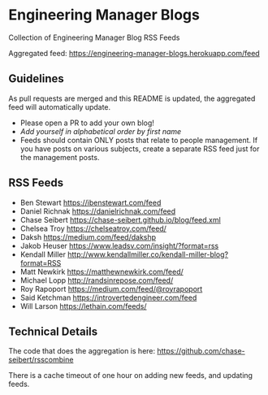 # Engineering Manager Blogs

Collection of Engineering Manager Blog RSS Feeds

Aggregated feed: https://engineering-manager-blogs.herokuapp.com/feed

## Guidelines

As pull requests are merged and this README is updated, the aggregated feed will automatically update.

- Please open a PR to add your own blog!
- *Add yourself in alphabetical order by first name*
- Feeds should contain ONLY posts that relate to people management. If you have posts on various subjects, create a separate RSS feed just for the management posts.

## RSS Feeds

- Ben Stewart https://ibenstewart.com/feed
- Daniel Richnak https://danielrichnak.com/feed
- Chase Seibert https://chase-seibert.github.io/blog/feed.xml
- Chelsea Troy https://chelseatroy.com/feed/
- Daksh https://medium.com/feed/dakshp
- Jakob Heuser https://www.leadsv.com/insight/?format=rss
- Kendall Miller http://www.kendallmiller.co/kendall-miller-blog?format=RSS
- Matt Newkirk https://matthewnewkirk.com/feed/
- Michael Lopp http://randsinrepose.com/feed/
- Roy Rapoport https://medium.com/feed/@royrapoport
- Said Ketchman https://introvertedengineer.com/feed
- Will Larson https://lethain.com/feeds/

## Technical Details

The code that does the aggregation is here: https://github.com/chase-seibert/rsscombine

There is a cache timeout of one hour on adding new feeds, and updating feeds.


